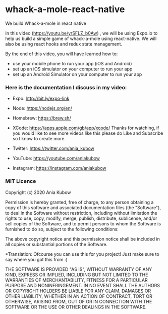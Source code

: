 # whack-a-mole-react-native
We build Whack-a-mole in react native

In this video (https://youtu.be/yrSFLZ_b0Aw) , we will be using Expo.io  to help us build a simple game of whack-a-mole using react-native. We will also be using react hooks and redux state management.

By the end of this video, you will have learned how to:
- use your mobile phone to run your app (iOS and Android)
- set up an iOS simulator on your computer to run your app
- set up an Android Simulator on your computer to run your app

### Here is the documentation I discuss in my video:
- Expo: http://bit.ly/expo-link
- Node: https://nodejs.org/en/
- Homebrew: https://brew.sh/
- XCode: https://apps.apple.com/gb/app/xcode/
Thanks for watching, if you would like to see more videos like this please do Like and Subscribe so I know to create more.

- Twitter: https://twitter.com/ania_kubow
- YouTube: https://youtube.com/aniakubow
- Instagram: https://instagram.com/aniakubow


### MIT Licence

Copyright (c) 2020 Ania Kubow

Permission is hereby granted, free of charge, to any person obtaining a copy of this software and associated documentation files (the "Software"), to deal in the Software without restriction, including without limitation the rights to use, copy, modify, merge, publish, distribute, sublicense, and/or sell copies of the Software, and to permit persons to whom the Software is furnished to do so, subject to the following conditions:

The above copyright notice and this permission notice shall be included in all copies or substantial portions of the Software.

*Translation: Ofcourse you can use this for you project! Just make sure to say where you got this from :)

THE SOFTWARE IS PROVIDED "AS IS", WITHOUT WARRANTY OF ANY KIND, EXPRESS OR IMPLIED, INCLUDING BUT NOT LIMITED TO THE WARRANTIES OF MERCHANTABILITY, FITNESS FOR A PARTICULAR PURPOSE AND NONINFRINGEMENT. IN NO EVENT SHALL THE AUTHORS OR COPYRIGHT HOLDERS BE LIABLE FOR ANY CLAIM, DAMAGES OR OTHER LIABILITY, WHETHER IN AN ACTION OF CONTRACT, TORT OR OTHERWISE, ARISING FROM, OUT OF OR IN CONNECTION WITH THE SOFTWARE OR THE USE OR OTHER DEALINGS IN THE SOFTWARE.

